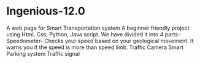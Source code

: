 # Ingenious-12.0
A web page for Smart Transportation system A beginner friendly project using Html, Css, Python, Java script.
We have divided it into 4 parts-  
Speedometer- Checks your speed based on your geological movement. It warns you if the speed is more than speed limit. 
Traffic Camera 
Smart Parking system 
Traffic signal
